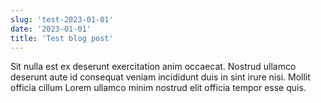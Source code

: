 ```yaml
---
slug: 'test-2023-01-01'
date: '2023-01-01'
title: 'Test blog post'
---
```


Sit nulla est ex deserunt exercitation anim occaecat. Nostrud ullamco deserunt aute id consequat veniam incididunt duis in sint irure nisi. Mollit officia cillum Lorem ullamco minim nostrud elit officia tempor esse quis.
